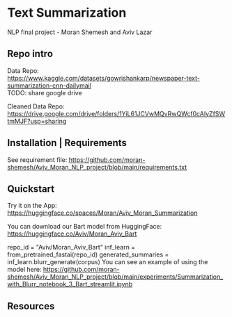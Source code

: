 # Text Summarization
NLP final project - Moran Shemesh and Aviv Lazar

## Repo intro
Data Repo: <br>
https://www.kaggle.com/datasets/gowrishankarp/newspaper-text-summarization-cnn-dailymail <br>
TODO: share google drive

Cleaned Data Repo: <br>
https://drive.google.com/drive/folders/1YiL61JCVwMQvRwQWcf0cAIyZfSWtmMJF?usp=sharing

## Installation | Requirements
See requirement file:
https://github.com/moran-shemesh/Aviv_Moran_NLP_project/blob/main/requirements.txt

## Quickstart
Try it on the App:
https://huggingface.co/spaces/Moran/Aviv_Moran_Summarization

You can download our Bart model from HuggingFace:
https://huggingface.co/Aviv/Moran_Aviv_Bart

repo_id = "Aviv/Moran_Aviv_Bart"
inf_learn = from_pretrained_fastai(repo_id)
generated_summaries = inf_learn.blurr_generate(corpus)
You can see an example of using the model here: 
https://github.com/moran-shemesh/Aviv_Moran_NLP_project/blob/main/experiments/Summarization_with_Blurr_notebook_3_Bart_streamlit.ipynb

## Resources

